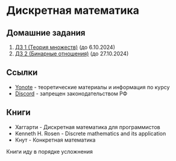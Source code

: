 # Дискретная математика

## Домашние задания
1. [ДЗ 1 (Теория множеств)](https://drive.google.com/drive/folders/1kO-N_k2WBsFADQxxYBKJ2X9TcUmMMaGT?dmr=1&ec=wgc-drive-hero-goto) (до 6.10.2024)
2. [ДЗ 2 (Бинарные отношения)](https://drive.google.com/drive/folders/1pek80ffHCe-71bcx_Lc1YbAZfFWqyTXn?dmr=1&ec=wgc-drive-hero-goto) (до 27.10.2024)
## Ссылки
- [Yonote](https://dm-aisd.yonote.ru/share/itmo_dm_aisd) - теоретические материалы и информация по курсу
- [Discord](https://discord.gg/SkukcHdc) - запрещен законодательством РФ
## Книги
- Хаггарти - Дискретная математика для программистов
- Kenneth H. Rosen - Discrete mathematics and its application
- Кнут - Конкретная математика

Книги иду в порядке усложнения
